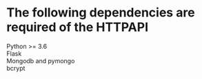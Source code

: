 # The following dependencies are required of the HTTPAPI
Python >= 3.6<br>
Flask<br>
Mongodb and pymongo<br>
bcrypt<br>

